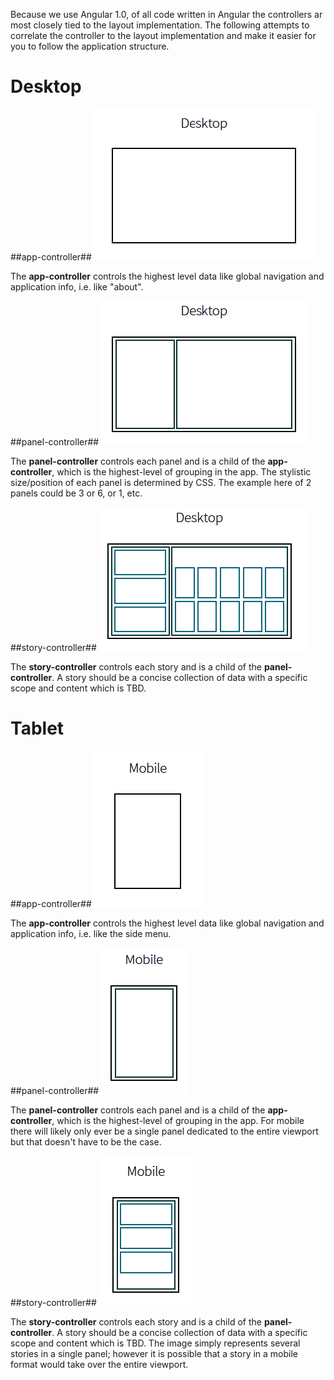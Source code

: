 Because we use Angular 1.0, of all code written in Angular the controllers ar most closely tied to the layout implementation. The following attempts to correlate the controller to the layout implementation and make it easier for you to follow the application structure.

# Desktop

##app-controller##
![app-controller](imgs/scaffold-desktop-app.png "App Controller")

The **app-controller** controls the highest level data like global navigation and application info, i.e. like "about".

##panel-controller##
![panel-controller](imgs/scaffold-desktop-panel.png "Panel Controller")

The **panel-controller** controls each panel and is a child of the **app-controller**, which is the highest-level of grouping in the app. The stylistic size/position of each panel is determined by CSS. The example here of 2 panels could be 3 or 6, or 1, etc.

##story-controller##
![story-controller](imgs/scaffold-desktop-story.png "Story Controller")

The **story-controller** controls each story and is a child of the **panel-controller**. A story should be a concise collection of data with a specific scope and content which is TBD.

# Tablet

##app-controller##
![app-controller](imgs/scaffold-mobile-app.png "App Controller")

The **app-controller** controls the highest level data like global navigation and application info, i.e. like the side menu.

##panel-controller##
![panel-controller](imgs/scaffold-mobile-panel.png "Panel Controller")

The **panel-controller** controls each panel and is a child of the **app-controller**, which is the highest-level of grouping in the app. For mobile there will likely only ever be a single panel dedicated to the entire viewport but that doesn't have to be the case.

##story-controller##
![story-controller](imgs/scaffold-mobile-story.png "Story Controller")

The **story-controller** controls each story and is a child of the **panel-controller**. A story should be a concise collection of data with a specific scope and content which is TBD. The image simply represents several stories in a single panel; however it is possible that a story in a mobile format would take over the entire viewport.